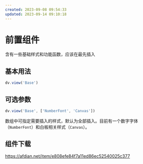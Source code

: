```yaml
---
created: 2023-09-08 09:54:33
updated: 2023-09-14 09:10:18
---
```

# 前置组件

含有一些基础样式和功能函数，应该在最先插入

## 基本用法

```js
dv.view('Base')
```

## 可选参数

```js
dv.view('Base', ['NumberFont', 'Canvas'])
```

数组中可指定需要插入的样式，默认为全部插入。目前有一个数字字体（`NumberFont`）和白板相关样式（`Canvas`）。

## 组件下载

https://afdian.net/item/e808efe84f7a11ed86ec52540025c377